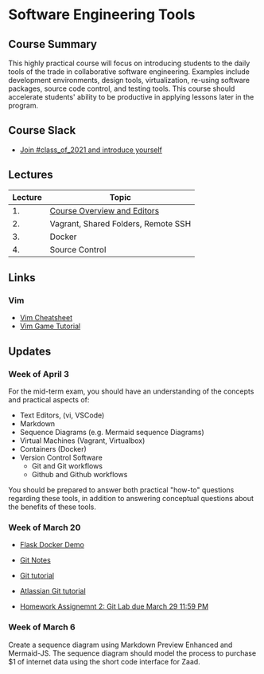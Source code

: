 # Software Engineering Tools

## Course Summary

This highly practical course will focus on introducing students to the daily tools of the trade in collaborative software engineering.  Examples include development environments, design tools, virtualization, re-using software packages, source code control, and testing tools.  This course should accelerate students' ability to be productive in applying lessons later in the program.

## Course Slack

* [Join #class_of_2021 and introduce yourself](https://join.slack.com/t/abaarsotechu/shared_invite/zt-mx9q0zzq-uaVHrxfdiRK58Jen1_FZkA)



## Lectures

| Lecture | Topic                                                                 |
|---------|-----------------------------------------------------------------------|
| 1.      | [Course Overview and Editors](lectures/lecture1/lecture1-slides.html) |
| 2.      | Vagrant, Shared Folders, Remote SSH                                   |
| 3.      | Docker                                                                |
| 4.      | Source Control                                                        |

## Links

### Vim

* [Vim Cheatsheet](http://vimsheet.com/)
* [Vim Game Tutorial](https://vim-adventures.com)

## Updates

### Week of April 3

For the mid-term exam, you should have an understanding of the concepts and practical aspects of:

* Text Editors, (vi, VSCode)
* Markdown
* Sequence Diagrams (e.g. Mermaid sequence Diagrams)
* Virtual Machines (Vagrant, Virtualbox)
* Containers (Docker)
* Version Control Software 
    * Git and Git workflows
    * Github and Github workflows

You should be prepared to answer both practical "how-to" questions regarding these tools, in addition to answering conceptual questions about the benefits of these tools.


### Week of March 20

* [Flask Docker Demo](https://github.com/innomadic/flask_docker_demo)
* [Git Notes](https://github.com/innomadic/git_lecture)
* [Git tutorial](https://git-scm.com/docs/gittutorial)
* [Atlassian Git tutorial](https://www.atlassian.com/git/tutorials/saving-changes)

* [Homework Assignemnt 2: Git Lab due March 29 11:59 PM](https://classroom.github.com/a/LcX6LbZR)

### Week of March 6

Create a sequence diagram using Markdown Preview Enhanced and Mermaid-JS.  The sequence diagram should model the process to purchase $1 of internet data using the short code interface for Zaad.